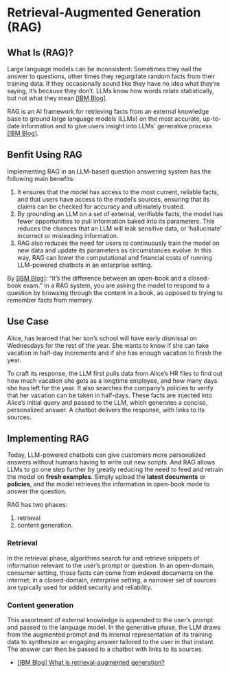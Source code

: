 
# Retrieval-Augmented Generation (RAG)


## What Is (RAG)?


Large language models can be inconsistent: Sometimes they nail the answer to questions, other times they regurgitate random facts from their training data. If they occasionally sound like they have no idea what they’re saying, it’s because they don’t. LLMs know how words relate statistically, but not what they mean [[IBM Blog]][What is retrieval-augmented generation?].

RAG is an AI framework for retrieving facts from an external knowledge base to ground large language models (LLMs) on the most accurate, up-to-date information and to give users insight into LLMs' generative process [[IBM Blog]][What is retrieval-augmented generation?]. 

## Benfit Using RAG

Implementing RAG in an LLM-based question answering system has the following main benefits: 
1. It ensures that the model has access to the most current, reliable facts, and that users have access to the model’s sources, ensuring that its claims can be checked for accuracy and ultimately trusted.
2. By grounding an LLM on a set of external, verifiable facts, the model has fewer opportunities to pull information baked into its parameters. This reduces the chances that an LLM will leak sensitive data, or ‘hallucinate’ incorrect or misleading information.
3. RAG also reduces the need for users to continuously train the model on new data and update its parameters as circumstances evolve. In this way, RAG can lower the computational and financial costs of running LLM-powered chatbots in an enterprise setting. 


By [[IBM Blog]][What is retrieval-augmented generation?]: “It’s the difference between an open-book and a closed-book exam.” In a RAG system, you are asking the model to respond to a question by browsing through the content in a book, as opposed to trying to remember facts from memory.



## Use Case

Alice, has learned that her son’s school will have early dismissal on Wednesdays for the rest of the year. She wants to know if she can take vacation in half-day increments and if she has enough vacation to finish the year.

To craft its response, the LLM first pulls data from Alice’s HR files to find out how much vacation she gets as a longtime employee, and how many days she has left for the year. It also searches the company’s policies to verify that her vacation can be taken in half-days. These facts are injected into Alice’s initial query and passed to the LLM, which generates a concise, personalized answer. A chatbot delivers the response, with links to its sources.


## Implementing RAG

Today, LLM-powered chatbots can give customers more personalized answers without humans having to write out new scripts. And RAG allows LLMs to go one step further by greatly reducing the need to feed and retrain the model on **fresh examples**. Simply upload the **latest documents** or **policies**, and the model retrieves the information in open-book mode to answer the question.

RAG has two phases: 
1. retrieval
2. content generation. 

### Retrieval

In the retrieval phase, algorithms search for and retrieve snippets of information relevant to the user’s prompt or question. In an open-domain, consumer setting, those facts can come from indexed documents on the internet; in a closed-domain, enterprise setting, a narrower set of sources are typically used for added security and reliability.

### Content generation

This assortment of external knowledge is appended to the user’s prompt and passed to the language model. In the generative phase, the LLM draws from the augmented prompt and its internal representation of its training data to synthesize an engaging answer tailored to the user in that instant. The answer can then be passed to a chatbot with links to its sources.





* [What is retrieval-augmented generation?]: https://research.ibm.com/blog/retrieval-augmented-generation-RAG
[[IBM Blog] What is retrieval-augmented generation?](https://research.ibm.com/blog/retrieval-augmented-generation-RAG)